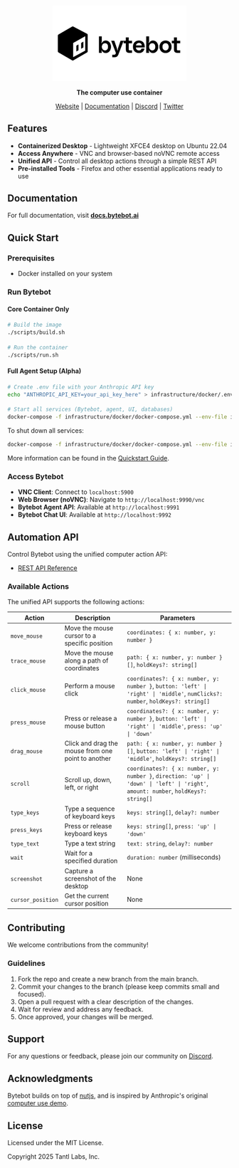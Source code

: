 <div align="center">

  <img src="static/bytebot-logo.png" width="300" alt="Bytebot Logo">

**The computer use container**

[Website](https://bytebot.ai) | [Documentation](https://docs.bytebot.ai) | [Discord](https://discord.gg/6nxuF6cs) | [Twitter](https://x.com/bytebot_ai)

</div>

## Features

- **Containerized Desktop** - Lightweight XFCE4 desktop on Ubuntu 22.04
- **Access Anywhere** - VNC and browser-based noVNC remote access
- **Unified API** - Control all desktop actions through a simple REST API
- **Pre-installed Tools** - Firefox and other essential applications ready to use

## Documentation

For full documentation, visit [**docs.bytebot.ai**](https://docs.bytebot.ai)

## Quick Start

### Prerequisites

- Docker installed on your system

### Run Bytebot

#### Core Container Only

```bash
# Build the image
./scripts/build.sh

# Run the container
./scripts/run.sh
```

#### Full Agent Setup (Alpha)

```bash
# Create .env file with your Anthropic API key
echo "ANTHROPIC_API_KEY=your_api_key_here" > infrastructure/docker/.env

# Start all services (Bytebot, agent, UI, databases)
docker-compose -f infrastructure/docker/docker-compose.yml --env-file infrastructure/docker/.env up -d --build
```

To shut down all services:

```bash
docker-compose -f infrastructure/docker/docker-compose.yml --env-file infrastructure/docker/.env down
```

More information can be found in the [Quickstart Guide](https://docs.bytebot.ai/quickstart).

### Access Bytebot

- **VNC Client**: Connect to `localhost:5900`
- **Web Browser (noVNC)**: Navigate to `http://localhost:9990/vnc`
- **Bytebot Agent API**: Available at `http://localhost:9991`
- **Bytebot Chat UI**: Available at `http://localhost:9992`

## Automation API

Control Bytebot using the unified computer action API:

- [REST API Reference](https://docs.bytebot.ai/rest-api/computer-use)

### Available Actions

The unified API supports the following actions:

| Action            | Description                                        | Parameters                                                                                                                          |
| ----------------- | -------------------------------------------------- | ----------------------------------------------------------------------------------------------------------------------------------- |
| `move_mouse`      | Move the mouse cursor to a specific position       | `coordinates: { x: number, y: number }`                                                                                             |
| `trace_mouse`     | Move the mouse along a path of coordinates         | `path: { x: number, y: number }[]`, `holdKeys?: string[]`                                                                           |
| `click_mouse`     | Perform a mouse click                              | `coordinates?: { x: number, y: number }`, `button: 'left' \| 'right' \| 'middle'`, `numClicks?: number`, `holdKeys?: string[]`      |
| `press_mouse`     | Press or release a mouse button                    | `coordinates?: { x: number, y: number }`, `button: 'left' \| 'right' \| 'middle'`, `press: 'up' \| 'down'`                          |
| `drag_mouse`      | Click and drag the mouse from one point to another | `path: { x: number, y: number }[]`, `button: 'left' \| 'right' \| 'middle'`, `holdKeys?: string[]`                                  |
| `scroll`          | Scroll up, down, left, or right                    | `coordinates?: { x: number, y: number }`, `direction: 'up' \| 'down' \| 'left' \| 'right'`, `amount: number`, `holdKeys?: string[]` |
| `type_keys`       | Type a sequence of keyboard keys                   | `keys: string[]`, `delay?: number`                                                                                                  |
| `press_keys`      | Press or release keyboard keys                     | `keys: string[]`, `press: 'up' \| 'down'`                                                                                           |
| `type_text`       | Type a text string                                 | `text: string`, `delay?: number`                                                                                                    |
| `wait`            | Wait for a specified duration                      | `duration: number` (milliseconds)                                                                                                   |
| `screenshot`      | Capture a screenshot of the desktop                | None                                                                                                                                |
| `cursor_position` | Get the current cursor position                    | None                                                                                                                                |

## Contributing

We welcome contributions from the community!

### Guidelines

1. Fork the repo and create a new branch from the main branch.
2. Commit your changes to the branch (please keep commits small and focused).
3. Open a pull request with a clear description of the changes.
4. Wait for review and address any feedback.
5. Once approved, your changes will be merged.

## Support

For any questions or feedback, please join our community on [Discord](https://discord.gg/6nxuF6cs).

## Acknowledgments

Bytebot builds on top of [nutjs](https://github.com/nut-tree/nut.js), and is inspired by Anthropic's original [computer use demo](https://github.com/anthropics/anthropic-quickstarts/tree/main/computer-use-demo).

## License

Licensed under the MIT License.

Copyright 2025 Tantl Labs, Inc.
